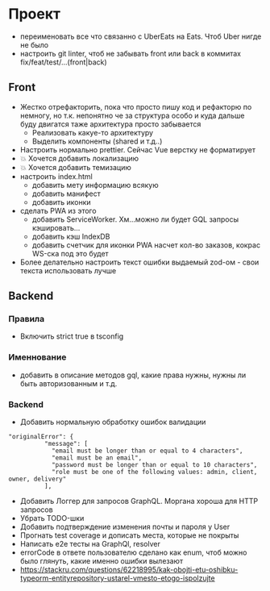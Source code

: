 # Проект
- переименовать все что связанно с UberEats на Eats. Чтоб Uber нигде не было
- настроить git linter, чтоб не забывать front или back в коммитах fix/feat/test/...(front|back)

## Front
- Жестко отрефакторить, пока что просто пишу код и рефакторю по немногу, но т.к. непонятно че за структура особо и куда дальше буду двигатся таже архитектура просто забывается
  - Реализовать какуе-то архитектуру
  - Выделить компоненты (shared и т.д..)
- Настроить нормально prettier. Сейчас Vue верстку не форматирует
- 💥 Хочется добавить локализацию
- 💥 Хочется добавить темизацию
- настроить index.html
  - добавить мету информацию всякую
  - добавить манифест
  - добавить иконки
- сделать PWA из этого 
  - добавить ServiceWorker. Хм...можно ли будет GQL запросы кэшировать...
  - добавить кэш IndexDB
  - добавить счетчик для иконки PWA насчет кол-во заказов, кокрас WS-ска под это будет
- Более делательно настроить текст ошибки выдаемый zod-ом - свои текста использовать лучше

## Backend

### Правила
- Включить strict true в tsconfig

### Именнование
- добавить в описание методов gql, какие права нужны, нужны ли быть авторизованным и т.д.

### Backend
- Добавить нормальную обработку ошибок валидации
```
"originalError": {
          "message": [
            "email must be longer than or equal to 4 characters",
            "email must be an email",
            "password must be longer than or equal to 10 characters",
            "role must be one of the following values: admin, client, owner, delivery"
          ],
```

- Добавить Логгер для запросов GraphQL. Моргана хороша для HTTP запросов
- Убрать TODO-шки
- Добавить подтверждение изменения почты и пароля у User
- Прогнать test coverage и дописать места, которые не покрыты
- Написать e2e тесты на GraphQl, resolver
- errorCode в ответе пользователю сделано как enum, чтоб можно было глянуть, какие именно ошибки вылезают
- https://stackru.com/questions/62218995/kak-obojti-etu-oshibku-typeorm-entityrepository-ustarel-vmesto-etogo-ispolzujte